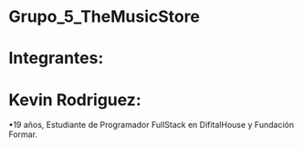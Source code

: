 # Grupo_5_TheMusicStore

# Integrantes:

# Kevin Rodriguez:
 •19 años, Estudiante de Programador FullStack en DifitalHouse y Fundación Formar.
 